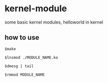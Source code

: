 # kernel-module
some basic kernel modules, helloworld in kernel
## how to use
`$make`

`$lnsmod ./MODULE_NAME.ko`

`$dmesg | tail`

`$rmmod MODULE_NAME`

